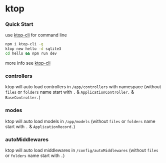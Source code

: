# ktop

### Quick Start

use [ktop-cli](https://github.com/ktopjs/ktop-cli) for command line

```bash
npm i ktop-cli -g
ktop new hello -d sqlite3
cd hello && npm run dev
```
more info see [ktop-cli](https://github.com/ktopjs/ktop-cli)

### controllers
ktop will auto load controllers in `/app/controllers`  with namespace (without `files` or `folders` name start with `.` & `ApplicationController.` & `BaseController.`)

### modes
ktop will auto load models in `/app/models` (without `files` or `folders` name start with `.` & `ApplicationRecord.`)

### autoMiddlewares
ktop will auto load middlewares in `/config/autoMiddlewares` (without `files` or `folders` name start with `.`)
  
